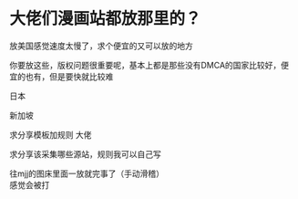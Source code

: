 # 大佬们漫画站都放那里的？


放美国感觉速度太慢了，求个便宜的又可以放的地方

你要放这些，版权问题很重要呢，基本上都是那些没有DMCA的国家比较好，便宜的也有，但是要快就比较难

日本

新加坡

求分享模板加规则 大佬

求分享该采集哪些源站，规则我可以自己写<img src="static/image/smiley/yct/002.gif" smilieid="30" border="0" alt="" />

往mjj的图床里面一放就完事了（手动滑稽）<br />
感觉会被打<img src="static/image/smiley/default/titter.gif" smilieid="9" border="0" alt="" />
